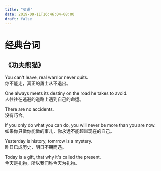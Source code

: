 ```yaml
---
title: "英语"
date: 2019-09-11T16:46:04+08:00
draft: false
---
```


# 经典台词
## 《功夫熊猫》
You can't leave, real warrior never quits.<br>
你不能走，真正的勇士从不退出。

One always meets its destiny on the road he takes to avoid.<br> 
人往往在逃避的道路上遇到自己的命运。

There are no accidents.<br> 
没有巧合。

If you only do what you can do, you will never be more than you are now.<br> 
如果你只做你能做的事儿，你永远不能超越现在的自己。

Yesterday is history, tomrrow is a mystery.<br>
昨日已成历史，明日不期而遇。

Today is a gift, that why it's called the present.<br>
今天是礼物，所以我们称今天为礼物。


